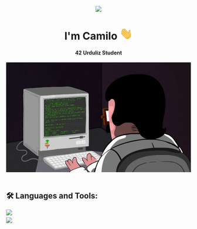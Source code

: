 <div id="header" align="center">
  <img src="https://media.giphy.com/media/M9gbBd9nbDrOTu1Mqx/giphy.gif" width="100"/>
</div>
<h1 align="center">I'm Camilo <img width="35" src="https://github.com/1999AZZAR/1999AZZAR/blob/main/resources/img/waving.gif"></h1>
<h4 align="center">42 Urduliz Student</h4>
</div>

<div align="center">
  <img src="https://github.com/Jcamil097/jcamil097/blob/main/img/animation.gif" width="600" height="300"/>
</div>

<br>

## :hammer_and_wrench: Languages and Tools:
<img src="https://skillicons.dev/icons?i=c,java,html,css,javascript,github,vscode,react">

<br>

<div>
  <a href=""> <img align="center" src="https://github-readme-stats.vercel.app/api/top-langs/?username=jcamil097&layout=compact&theme=blue-green"/> </a>
</div>
